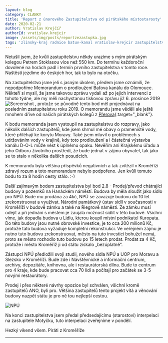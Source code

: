 ```yaml
---
layout: blog
category: CLANKY
title: 'Report z únorového Zastupitelstva od pirátského místostarosty'
date: 2020-02-21
author: Vratislav Krejčíř
authorId: vratislav.krejcir
image: /assets/img/posts/reportzezastupka.jpg
tags: 'zlinsky-kraj radnice batuv-kanal vratislav-krejcir zastupitelstvo'
---
```

Netušil jsem, že kvůli zastupitelstvu někdy urazíme s mým pirátským kolegou Petrem Stoklasou více než 550 km. Do termínu každoroční dovolené na horách padl i termín prvního zastupitelstva v tomto roce.  Naštěstí jezdíme do českých hor, tak to bylo na otočku.

Na zastupitelstvo jsme jeli s jasným úkolem, předem jsme oznámili, že nepodpoříme Memorandum o prodloužení Baťova kanálu do Olomouce. Někteří si myslí, že jsme takovou zprávu vydali až po jejich intervenci z tohoto týdne, ale my měli nachystanou tiskovou zprávu již 6. prosince 2019 ![Screenshot](https://kromeriz.pirati.cz/assets/img/posts/screenkanal.png)
, protože se původně tento bod měl projednávat na posledním zastupitelstvu roku 2019. O memorandu jsme věděli ale ještě mnohem dříve od našich pirátských kolegů z [Přerova](https://olomoucky.pirati.cz/tiskove-zpravy/8-zasedani-zastupitelstva-mesta-prerova-uspech-ale-i-mnoha-zklamani.html){:target="_blank"}.

K bodu memoranda jsem vystoupil na zastupitelstvu do rozpravy, jako několik dalších zastupitelů, kde jsem shrnul mé obavy o prameniště vody, které přiléhají ke korytu Moravy. Také jsem mluvil o problémech s udržováním vody v krajině, kdy toto prodloužení a i částečná výstavba kanálu D-O-L může vést k úplnému opaku. Nevěřím ani Krajskému úřadu a jeho Odboru životního prostředí, že bude jednat v zájmu obyvatel, tak jako se to stalo v několika dalších posudcích.

K memorandu byla většina příspěvků negativních a tak zvítězil v Kroměříži zdravý rozum a toto memorandum nebylo podpořeno. Jen kvůli tomuto bodu to za 8 hodin cesty stálo. :-)

Další zajímavým bodem zastupitelstva byl bod 2.8 - Prodej/převod chátrající budovy a pozemků na Hanáckém náměstí. Budova by měla sloužit jako sídlo pro NPÚ. Bude mu prodána za 4kč, NPÚ se zavazuje budovu do 10 let zrekonstruovat a využívat. Národní památkový ústav sídlí v současnosti v Kroměříži v budově zámku a také na Riegrově náměstí. Ze zámku musí odejít a při jednání s městem je zaujala možnost sídlit v této budově. Všichni víme, jak dopadla budova u Lidlu, kterou koupil místní podnikatel Kuropata. Do této budovy jsou nutné obrovské investice, je to cca 200 milionů Kč, protože tato budova vyžaduje kompletní rekonstrukci. Ve veřejném zájmu je nutno tuto budovu zrekonstruovat, město na tuto investici bohužel nemá, proto se město rozhodlo tuto budovu po 15 letech prodat. Prodat za 4 Kč, protože i město Kroměříž ji od státu získalo „bezúplatně“.

Zástupci NPÚ předložili svoji studii, nového sídla NPÚ a UOP pro Moravu a Slezsko v Kroměříži. Bude zde i Návštěvnické a informační centrum, archivy, depozitáře, knihovna, ale i restaurátorská dílna. Bude to centrum pro 4 kraje, kde bude pracovat cca 70 lidí a počítají pro začátek se 3-5 novými restaurátory. 

Prodej i přes některé návrhy opozice byl schválen, všichni kromě zastupitelů ANO, byli pro. Většina zastupitelů tento projekt vítá a věnování budovy nazpět státu je pro ně tou nejlepší cestou.

![NPÚ](https://kromeriz.pirati.cz/assets/img/posts/reportzezastupka.jpg)

Na konci zastupitelstva jsem předal předsedajícímu (starostovi) interpelaci na zastupitele Motyčku, tuto interpelaci zveřejníme v pondělí.

Hezký víkend všem. Piráti z Kroměříže

---
